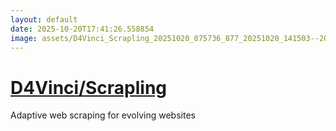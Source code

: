 ```yaml
---
layout: default
date: 2025-10-20T17:41:26.558854
image: assets/D4Vinci_Scrapling_20251020_075736_877_20251020_141503--20251020T161503221--cropped.png
---
```


# [D4Vinci/Scrapling](https://github.com/D4Vinci/Scrapling/)

Adaptive web scraping for evolving websites
